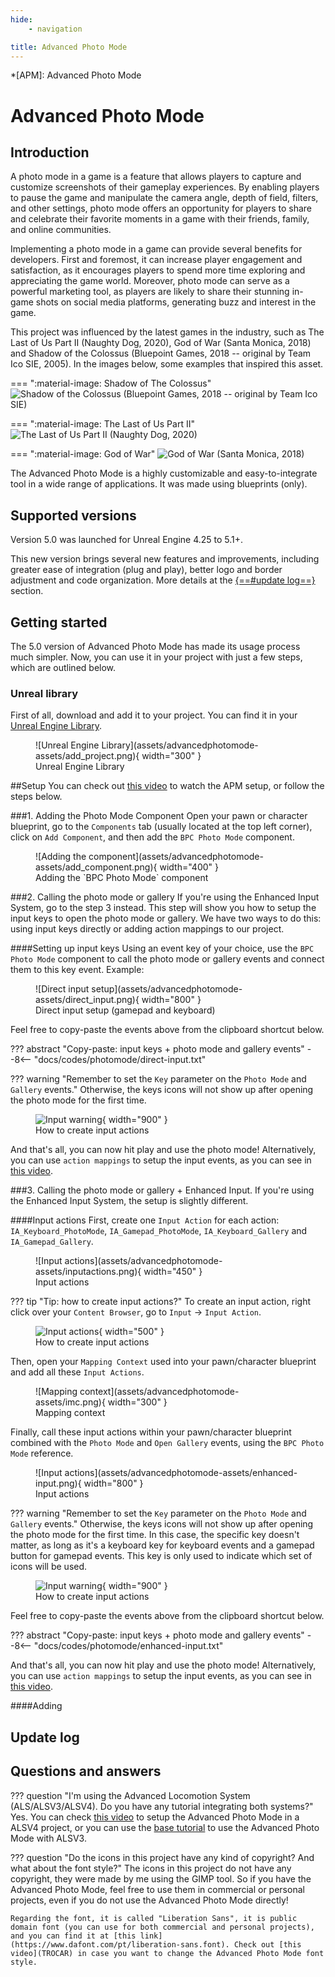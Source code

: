 ```yaml
---
hide:
    - navigation

title: Advanced Photo Mode
---
```


*[APM]: Advanced Photo Mode

# Advanced Photo Mode

## Introduction
A photo mode in a game is a feature that allows players to capture and customize screenshots of their gameplay experiences. By enabling players to pause the game and manipulate the camera angle, depth of field, filters, and other settings, photo mode offers an opportunity for players to share and celebrate their favorite moments in a game with their friends, family, and online communities.

Implementing a photo mode in a game can provide several benefits for developers. First and foremost, it can increase player engagement and satisfaction, as it encourages players to spend more time exploring and appreciating the game world. Moreover, photo mode can serve as a powerful marketing tool, as players are likely to share their stunning in-game shots on social media platforms, generating buzz and interest in the game.

This project was influenced by the latest games in the industry, such as The Last of Us Part II (Naughty Dog, 2020), God of War (Santa Monica, 2018) and Shadow of the Colossus (Bluepoint Games, 2018 -- original by Team Ico SIE, 2005). In the images below, some examples that inspired this asset.

=== ":material-image: Shadow of The Colossus"
    ![Shadow of the Colossus (Bluepoint Games, 2018 -- original by Team Ico SIE)](assets/advancedphotomode-assets/shadow-of-the-colossus-photomode.png)

=== ":material-image: The Last of Us Part II"
    ![The Last of Us Part II (Naughty Dog, 2020)](assets/advancedphotomode-assets/last-of-us-photomode.jpg)

=== ":material-image: God of War"
    ![God of War (Santa Monica, 2018)](assets/advancedphotomode-assets/god-of-war-photomode.png)


The Advanced Photo Mode is a highly customizable and easy-to-integrate tool in a wide range of applications. It was made using blueprints (only).

## Supported versions
Version 5.0 was launched for Unreal Engine 4.25 to 5.1+.

This new version brings several new features and improvements, including greater ease of integration (plug and play), better logo and border adjustment and code organization. More details at the [{==#update log==}](#update-log) section.


## Getting started
The 5.0 version of Advanced Photo Mode has made its usage process much simpler. Now, you can use it in your project with just a few steps, which are outlined below.

### Unreal library
First of all, download and add it to your project. You can find it in your [Unreal Engine Library](https://www.unrealengine.com/marketplace/en-US/product/advanced-photo-mode).

<figure markdown>
  ![Unreal Engine Library](assets/advancedphotomode-assets/add_project.png){ width="300" }
  <figcaption>Unreal Engine Library</figcaption>
</figure>

##Setup
You can check out [this video](https://youtu.be/mdZZVLplxGQ?list=PLHdESzTufIOTyHk1kE2-DAiQuB0Izktak) to watch the APM setup, or follow the steps below.

###1. Adding the Photo Mode Component
Open your pawn or character blueprint, go to the `Components` tab (usually located at the top left corner), click on `Add Component`, and then add the `BPC Photo Mode` component.

<figure markdown>
  ![Adding the component](assets/advancedphotomode-assets/add_component.png){ width="400" }
  <figcaption>Adding the `BPC Photo Mode` component</figcaption>
</figure>

###2. Calling the photo mode or gallery
If you're using the Enhanced Input System, go to the step 3 instead. This step will show you how to setup the input keys to open the photo mode or gallery. We have two ways to do this: using input keys directly or adding action mappings to our project.

####Setting up input keys
Using an event key of your choice, use the `BPC Photo Mode` component to call the photo mode or gallery events and connect them to this key event. Example:

<figure markdown>
  ![Direct input setup](assets/advancedphotomode-assets/direct_input.png){ width="800" }
  <figcaption>Direct input setup (gamepad and keyboard)</figcaption>
</figure>

Feel free to copy-paste the events above from the clipboard shortcut below.

??? abstract "Copy-paste: input keys + photo mode and gallery events"
    --8<-- "docs/codes/photomode/direct-input.txt"


??? warning  "Remember to set the `Key` parameter on the `Photo Mode` and `Gallery` events."
    Otherwise, the keys icons will not show up after opening the photo mode for the first time.
    <figure markdown>
        ![Input warning](assets/advancedphotomode-assets/input-warning-1.png){ width="900" }
        <figcaption>How to create input actions</figcaption>
    </figure>

And that's all, you can now hit play and use the photo mode! Alternatively, you can use `action mappings` to setup the input events, as you can see in [this video](https://youtu.be/mdZZVLplxGQ?list=PLHdESzTufIOTyHk1kE2-DAiQuB0Izktak).


###3. Calling the photo mode or gallery + Enhanced Input.
If you're using the Enhanced Input System, the setup is slightly different. 

####Input actions
First, create one `Input Action` for each action: `IA_Keyboard_PhotoMode`, `IA_Gamepad_PhotoMode`, `IA_Keyboard_Gallery` and `IA_Gamepad_Gallery`.

<figure markdown>
  ![Input actions](assets/advancedphotomode-assets/inputactions.png){ width="450" }
  <figcaption>Input actions</figcaption>
</figure>

??? tip "Tip: how to create input actions?"
    To create an input action, right click over your `Content Browser`, go to `Input` → `Input Action`.
    <figure markdown>
        ![Input actions](assets/advancedphotomode-assets/add_actioninput.png){ width="500" }
        <figcaption>How to create input actions</figcaption>
    </figure>

Then, open your `Mapping Context` used into your pawn/character blueprint and add all these `Input Actions`.

<figure markdown>
  ![Mapping context](assets/advancedphotomode-assets/imc.png){ width="300" }
  <figcaption>Mapping context</figcaption>
</figure>

Finally, call these input actions within your pawn/character blueprint combined with the `Photo Mode` and `Open Gallery` events, using the `BPC Photo Mode` reference.

<figure markdown>
  ![Input actions](assets/advancedphotomode-assets/enhanced-input.png){ width="800" }
  <figcaption>Input actions</figcaption>
</figure>


??? warning  "Remember to set the `Key` parameter on the `Photo Mode` and `Gallery` events."
    Otherwise, the keys icons will not show up after opening the photo mode for the first time. In this case, the specific key doesn't matter, as long as it's a keyboard key for keyboard events and a gamepad button for gamepad events. This key is only used to indicate which set of icons will be used.
    <figure markdown>
        ![Input warning](assets/advancedphotomode-assets/input-warning-2.png){ width="900" }
        <figcaption>How to create input actions</figcaption>
    </figure>

Feel free to copy-paste the events above from the clipboard shortcut below.

??? abstract "Copy-paste: input keys + photo mode and gallery events"
    --8<-- "docs/codes/photomode/enhanced-input.txt"

And that's all, you can now hit play and use the photo mode! Alternatively, you can use `action mappings` to setup the input events, as you can see in [this video](https://youtu.be/mdZZVLplxGQ?list=PLHdESzTufIOTyHk1kE2-DAiQuB0Izktak).

####Adding

## Update log

## Questions and answers
??? question "I'm using the Advanced Locomotion System (ALS/ALSV3/ALSV4). Do you have any tutorial integrating both systems?"
    Yes. You can check [this video](TROCAR) to setup the Advanced Photo Mode in a ALSV4 project, or you can use the [base tutorial](TROCAR) to use the Advanced Photo Mode with ALSV3.

??? question "Do the icons in this project have any kind of copyright? And what about the font style?"
    The icons in this project do not have any copyright, they were made by me using the GIMP tool. So if you have the Advanced Photo Mode, feel free to use them in commercial or personal projects, even if you do not use the Advanced Photo Mode directly!
    
    Regarding the font, it is called "Liberation Sans", it is public domain font (you can use for both commercial and personal projects), and you can find it at [this link](https://www.dafont.com/pt/liberation-sans.font). Check out [this video](TROCAR) in case you want to change the Advanced Photo Mode font style.